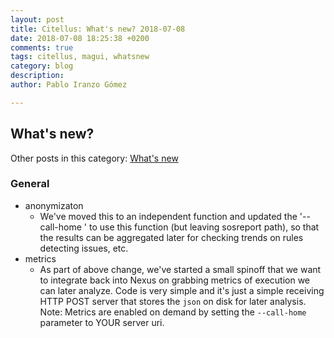 ```yaml
---
layout: post
title: Citellus: What's new? 2018-07-08
date: 2018-07-08 18:25:38 +0200
comments: true
tags: citellus, magui, whatsnew
category: blog
description:
author: Pablo Iranzo Gómez

---
```


## What's new?

Other posts in this category: [What's new]({tag}whatsnew)

### General

- anonymizaton
    - We've moved this to an independent function and updated the '--call-home <serveruri>' to use this function (but leaving sosreport path), so that the results can be aggregated later for checking trends on rules detecting issues, etc.
- metrics
    - As part of above change, we've started a small spinoff that we want to integrate back into Nexus on grabbing metrics of execution we can later analyze. Code is very simple and it's just a simple receiving HTTP POST server that stores the `json` on disk for later analysis. Note: Metrics are enabled on demand by setting the `--call-home` parameter to YOUR server uri.
